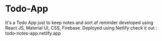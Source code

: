 # Todo-App
 It's a Todo App just to keep notes and sort of reminder developed using React JS, Material UI, CSS, Firebase.
 Deployed using Netlify check it out : todo-notes-app.netlify.app
